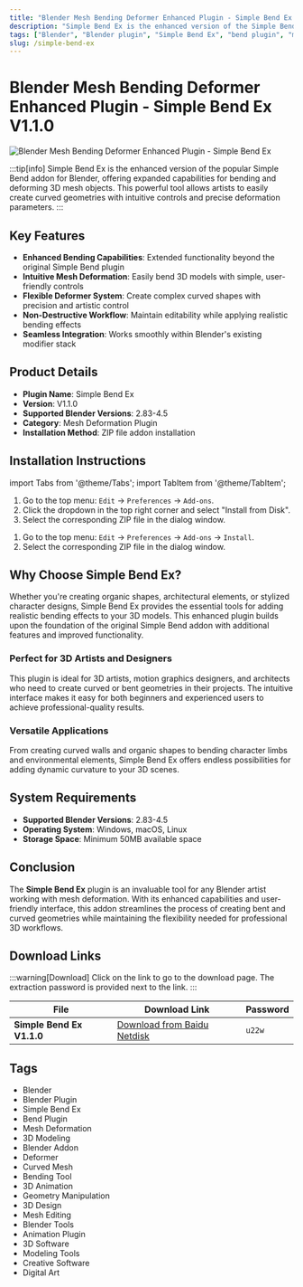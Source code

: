 ```yaml
---
title: "Blender Mesh Bending Deformer Enhanced Plugin - Simple Bend Ex V1.1.0"
description: "Simple Bend Ex is the enhanced version of the Simple Bend plugin that allows you to easily bend 3D models with flexible deformation controls. This powerful addon enables artists to create curved and bent mesh geometries with precision and ease."
tags: ["Blender", "Blender plugin", "Simple Bend Ex", "bend plugin", "mesh deformation", "3D modeling", "Blender addon", "deformer", "curved mesh", "bending tool", "3D animation", "geometry manipulation"]
slug: /simple-bend-ex
---
```


<!--Above is frontmatter Part-generate depend on content meet Google Seo, you need to balance automation efficiency with Google’s core ranking factors—especially E-E-A-T (Experience, Expertise, Authoritativeness, Trustworthiness), -->

<!--First Part-This is Title -->
# Blender Mesh Bending Deformer Enhanced Plugin - Simple Bend Ex V1.1.0

<!--Second Part-This is First Banner -->
![Blender Mesh Bending Deformer Enhanced Plugin - Simple Bend Ex](https://www.gfxcamp.com/wp-content/uploads/2025/08/Simple-Bend-Ex.jpg)

:::tip[info]
Simple Bend Ex is the enhanced version of the popular Simple Bend addon for Blender, offering expanded capabilities for bending and deforming 3D mesh objects. This powerful tool allows artists to easily create curved geometries with intuitive controls and precise deformation parameters.
:::

## Key Features

- **Enhanced Bending Capabilities**: Extended functionality beyond the original Simple Bend plugin
- **Intuitive Mesh Deformation**: Easily bend 3D models with simple, user-friendly controls
- **Flexible Deformer System**: Create complex curved shapes with precision and artistic control
- **Non-Destructive Workflow**: Maintain editability while applying realistic bending effects
- **Seamless Integration**: Works smoothly within Blender's existing modifier stack

## Product Details

- **Plugin Name**: Simple Bend Ex
- **Version**: V1.1.0
- **Supported Blender Versions**: 2.83-4.5
- **Category**: Mesh Deformation Plugin
- **Installation Method**: ZIP file addon installation

## Installation Instructions

import Tabs from '@theme/Tabs';
import TabItem from '@theme/TabItem';

<Tabs>
  <TabItem value="blender-4.1+" label="Blender 4.1 and Later" default>
    <ol>
      <li>Go to the top menu: <code>Edit</code> → <code>Preferences</code> → <code>Add-ons</code>.</li>
      <li>Click the dropdown in the top right corner and select "Install from Disk".</li>
      <li>Select the corresponding ZIP file in the dialog window.</li>
    </ol>
  </TabItem>
  <TabItem value="blender-4.0-" label="Blender 4.0 and Earlier">
    <ol>
      <li>Go to the top menu: <code>Edit</code> → <code>Preferences</code> → <code>Add-ons</code> → <code>Install</code>.</li>
      <li>Select the corresponding ZIP file in the dialog window.</li>
    </ol>
  </TabItem>
</Tabs>

## Why Choose Simple Bend Ex?

Whether you're creating organic shapes, architectural elements, or stylized character designs, Simple Bend Ex provides the essential tools for adding realistic bending effects to your 3D models. This enhanced plugin builds upon the foundation of the original Simple Bend addon with additional features and improved functionality.

### Perfect for 3D Artists and Designers

This plugin is ideal for 3D artists, motion graphics designers, and architects who need to create curved or bent geometries in their projects. The intuitive interface makes it easy for both beginners and experienced users to achieve professional-quality results.

### Versatile Applications

From creating curved walls and organic shapes to bending character limbs and environmental elements, Simple Bend Ex offers endless possibilities for adding dynamic curvature to your 3D scenes.

## System Requirements

- **Supported Blender Versions**: 2.83-4.5
- **Operating System**: Windows, macOS, Linux
- **Storage Space**: Minimum 50MB available space

## Conclusion

The **Simple Bend Ex** plugin is an invaluable tool for any Blender artist working with mesh deformation. With its enhanced capabilities and user-friendly interface, this addon streamlines the process of creating bent and curved geometries while maintaining the flexibility needed for professional 3D workflows.

## Download Links
:::warning[Download]
Click on the link to go to the download page. The extraction password is provided next to the link.
:::

| File                       | Download Link                                                              | Password |
| -------------------------- | -------------------------------------------------------------------------- | -------- |
| **Simple Bend Ex V1.1.0**  | [Download from Baidu Netdisk](https://pan.baidu.com/s/1g5d0BBUsMWzczu6uqbb0hA?pwd=u22w) | `u22w`   |

<!-- Generate new SEO-optimized tags based on content for this part,Ensure tags align with Google's E-E-A-T principles  -->
## Tags

- Blender
- Blender Plugin
- Simple Bend Ex
- Bend Plugin
- Mesh Deformation
- 3D Modeling
- Blender Addon
- Deformer
- Curved Mesh
- Bending Tool
- 3D Animation
- Geometry Manipulation
- 3D Design
- Mesh Editing
- Blender Tools
- Animation Plugin
- 3D Software
- Modeling Tools
- Creative Software
- Digital Art